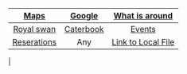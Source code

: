 | <a href="https://www.google.com/maps/@50.7882414,-1.0715136,14z?entry=ttu)" target="_blank">Maps</a>| <a href="https://www.google.com" target="_blank">Google</a> | <a href="https://www.google.com" target="_blank">What is around</a> |
| :------: | :------: | :------: |
| <a href="https://royalswan-ashleymanor.com" target="_blank">Royal swan</a>   | <a href="https://Google.com" target="_blank">Caterbook</a>   |<a href="https://Google.com" target="_blank">Events</a>|
 | <a href="https://1drv.ms/x/s!AqQ2A3o8Gvs7lQrD4Mt6dhk-SWcN?e=GURygh" target="_blank">Reserations</a>  | Any   |<a href="file:///C:/Users/hayth/OneDrive/Desktop/Java.index.html">Link to Local File</a>
|

